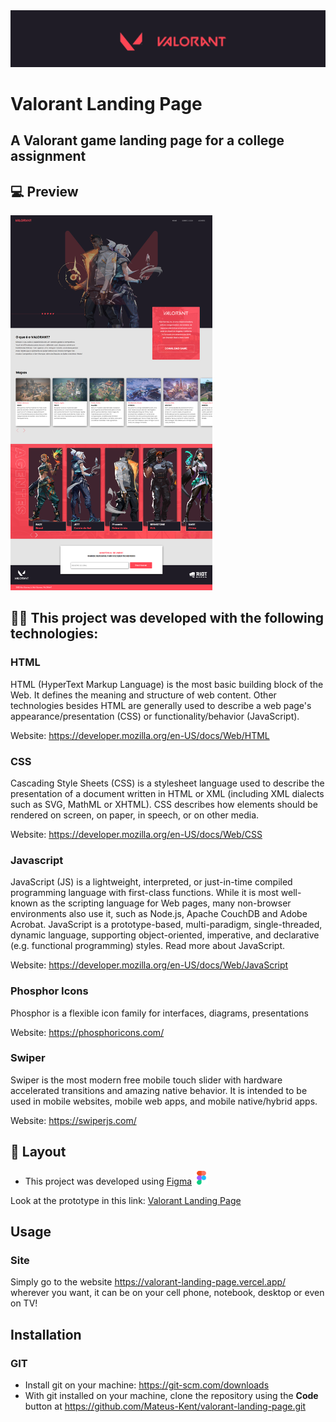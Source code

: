 <img id="header" src="./.github/imgs/header.png" >

# Valorant Landing Page
## A Valorant game landing page for a college assignment

## 💻 Preview
  <img  src="./.github/imgs/preview.png" height=600px >

## 👨‍💻 This project was developed with the following technologies:

### HTML
HTML (HyperText Markup Language) is the most basic building block of the Web. It defines the meaning and structure of web content. Other technologies besides HTML are generally used to describe a web page's appearance/presentation (CSS) or functionality/behavior (JavaScript).

Website: https://developer.mozilla.org/en-US/docs/Web/HTML

### CSS
Cascading Style Sheets (CSS) is a stylesheet language used to describe the presentation of a document written in HTML or XML (including XML dialects such as SVG, MathML or XHTML). CSS describes how elements should be rendered on screen, on paper, in speech, or on other media.

Website: https://developer.mozilla.org/en-US/docs/Web/CSS

### Javascript 
JavaScript (JS) is a lightweight, interpreted, or just-in-time compiled programming language with first-class functions. While it is most well-known as the scripting language for Web pages, many non-browser environments also use it, such as Node.js, Apache CouchDB and Adobe Acrobat. JavaScript is a prototype-based, multi-paradigm, single-threaded, dynamic language, supporting object-oriented, imperative, and declarative (e.g. functional programming) styles. Read more about JavaScript.

Website: https://developer.mozilla.org/en-US/docs/Web/JavaScript

### Phosphor Icons
Phosphor is a flexible icon family for interfaces, diagrams, presentations

Website: https://phosphoricons.com/

### Swiper 
Swiper is the most modern free mobile touch slider with hardware accelerated transitions and amazing native behavior. It is intended to be used in mobile websites, mobile web apps, and mobile native/hybrid apps.

Website: https://swiperjs.com/



 ## 🔖 Layout

- This project was developed using [Figma](https://www.figma.com/) <img alt="figma" width="22px" src="https://raw.githubusercontent.com/devicons/devicon/master/icons/figma/figma-original.svg" />

Look at the prototype in this link: [Valorant Landing Page]( https://www.figma.com/file/aLcb6uwnWVJKlnI9CU0VO2/Valorant-Landing-Page?node-id=0%3A1)

## Usage

### Site

Simply go to the website https://valorant-landing-page.vercel.app/ wherever you want, it can be on your cell phone, notebook, desktop or even on TV!

## Installation

### GIT

- Install git on your machine: https://git-scm.com/downloads
- With git installed on your machine, clone the repository using the **Code** button at https://github.com/Mateus-Kent/valorant-landing-page.git